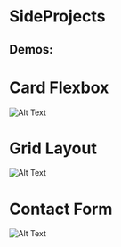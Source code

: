 # SideProjects

## Demos:

# Card Flexbox
![Alt Text](https://media.giphy.com/media/v1.Y2lkPTc5MGI3NjExN285cDZyNGpvcXZkOHN4MmwwN3JqZDQ0eDhsbHpwZTdidGViNW96OSZlcD12MV9pbnRlcm5hbF9naWZfYnlfaWQmY3Q9Zw/trWb981YxJ4qJqCdmz/giphy.gif)

# Grid Layout
![Alt Text](https://media.giphy.com/media/Iy9rOKcWNjLdPJgIvp/giphy.gif)

# Contact Form
![Alt Text](https://media.giphy.com/media/Iy9rOKcWNjLdPJgIvp/giphy.gif)
